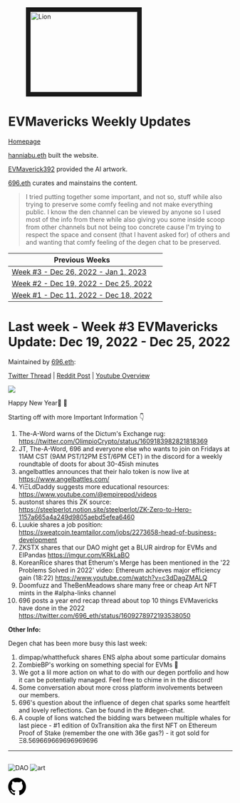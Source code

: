 <meta name="viewport" content="width=device-width,initial-scale=1">
<link rel="stylesheet" href="https://etheralpha.github.io/readme-themes/deep-blue.css">

<a href="https://dao.evmavericks.xyz/" target="_blank">
    <svg height="40" width="40" aria-hidden="true" viewBox="0 0 16 16" version="1.1" width="32" data-view-component="true" class="octicon octicon-mark-github v-align-middle">
      <img src="https://i.imgur.com/yKrAkvq.png" 
alt="Lion" width="240" height="180" border="10" /></a>

# EVMavericks Weekly Updates

[Homepage](https://evmavericks-weekly.netlify.app)
    
[hanniabu.eth](https://twitter.com/hanni_abu) built the website.

[EVMaverick392](https://twitter.com/EVMaverick392) provided the AI artwork.

[696.eth](https://twitter.com/696_eth) curates and mainstains the content.
    
> I tried putting together some important, and not so, stuff while also trying to preserve some comfy feeling and not make everything public. I know the den channel can be viewed by anyone so I used most of the info from there while also giving you some inside scoop from other channels but not being too concrete cause I'm trying to respect the space and consent (that I havent asked for) of others and and wanting that comfy feeling of the degen chat to be preserved.

| Previous Weeks |   |
|--------------|---|
[Week #3 - Dec 26, 2022 - Jan 1, 2023](https://week3--evmavericks.netlify.app)|
[Week #2 - Dec 19, 2022 - Dec 25, 2022](https://week2--evmavericks.netlify.app)|
[Week #1 - Dec 11, 2022 - Dec 18, 2022](https://week1--evmavericks.netlify.app)|


# Last week - Week #3 EVMavericks Update: Dec 19, 2022 - Dec 25, 2022

Maintained by [696.eth](https://etherscan.io/address/696.eth):


[Twitter Thread](https://twitter.com/696_eth/status/1609997942857007104) | [Reddit Post](https://www.reddit.com/r/ethfinance/comments/1014ypw/comment/j2o5ynz/) | [Youtube Overview](https://youtu.be/4YxDoek-rOs)

![](https://i.imgur.com/NUXXzgs.png)

Happy New Year🎄 🦁

Starting off with more Important Information 👇

1. The-A-Word warns of the Dictum's Exchange rug: <https://twitter.com/OlimpioCrypto/status/1609183982821818369>
1. JT, The-A-Word, 696 and everyone else who wants to join on Fridays at 11AM CST (9AM PST/12PM EST/6PM CET) in the discord for a weekly roundtable of doots for about 30-45ish minutes
1. angelbattles announces that their halo token is now live at <https://www.angelbattles.com/>
1. YiΞLdDaddy suggests more educational resources: <https://www.youtube.com/@empirepod/videos>
1. austonst shares this ZK source: <https://steelperlot.notion.site/steelperlot/ZK-Zero-to-Hero-1157a665a4a249d9805aebd5efea6460>
1. Luukie shares a job position: <https://sweatcoin.teamtailor.com/jobs/2273658-head-of-business-development>
1. ZKSTX shares that our DAO might get a BLUR airdrop for EVMs and EIPandas <https://imgur.com/KRkLaBO>
1. KoreanRice shares that Etherum's Merge has been mentioned in the '22 Problems Solved in 2022' video: Ethereum achieves major efficiency gain (18:22) <https://www.youtube.com/watch?v=c3dDagZMALQ>
1. Doomfuzz and TheBenMeadows share many free or cheap Art NFT mints in the #alpha-links channel
1. 696 posts a year end recap thread about top 10 things EVMavericks have done in the 2022 <https://twitter.com/696_eth/status/1609278972193538050>

**Other Info:**

Degen chat has been more busy this last week:

1. dimpap/whatthefuck shares ENS alpha about some particular domains
1. ZombieBP's working on something special for EVMs 👀
1. We got a lil more action on what to do with our degen portfolio and how it can be potentially managed. Feel free to chime in in the discord!
1. Some conversation about more cross platform involvements between our members.
1. 696's question about the influence of degen chat sparks some heartfelt and lovely reflections. Can be found in the #degen-chat.
1. A couple of lions watched the bidding wars between multiple whales for last piece - #1 edition of 0xTransition aka the first NFT on Ethereum Proof of Stake (remember the one with 36e gas?) - it got sold for Ξ8.569669669696969696

---


##
![DAO](https://i.imgur.com/yKrAkvq.png)
![art](https://i.imgur.com/92fX6em.png)

    
<a id="github-link" href="https://github.com/etheralpha/evm-updates/" target="_blank">
  <svg height="40" width="40" aria-hidden="true" viewBox="0 0 16 16" version="1.1" width="32" data-view-component="true" class="octicon octicon-mark-github v-align-middle">
      <path fill-rule="evenodd" d="M8 0C3.58 0 0 3.58 0 8c0 3.54 2.29 6.53 5.47 7.59.4.07.55-.17.55-.38 0-.19-.01-.82-.01-1.49-2.01.37-2.53-.49-2.69-.94-.09-.23-.48-.94-.82-1.13-.28-.15-.68-.52-.01-.53.63-.01 1.08.58 1.23.82.72 1.21 1.87.87 2.33.66.07-.52.28-.87.51-1.07-1.78-.2-3.64-.89-3.64-3.95 0-.87.31-1.59.82-2.15-.08-.2-.36-1.02.08-2.12 0 0 .67-.21 2.2.82.64-.18 1.32-.27 2-.27.68 0 1.36.09 2 .27 1.53-1.04 2.2-.82 2.2-.82.44 1.1.16 1.92.08 2.12.51.56.82 1.27.82 2.15 0 3.07-1.87 3.75-3.65 3.95.29.25.54.73.54 1.48 0 1.07-.01 1.93-.01 2.2 0 .21.15.46.55.38A8.013 8.013 0 0016 8c0-4.42-3.58-8-8-8z"></path>
  </svg>
</a>
